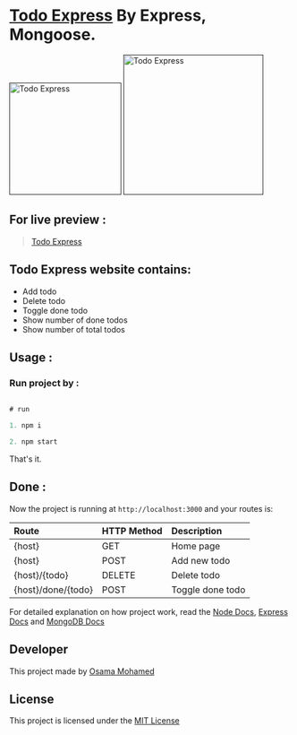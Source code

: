 # [Todo Express]() By Express, Mongoose.

[<img src="https://nodejs.org/static/images/logos/nodejs-new-pantone-black.png" width="200" title="Todo Express" >]()
[<img src="https://webassets.mongodb.com/_com_assets/cms/mongodb-logo-rgb-j6w271g1xn.jpg" width="250" title="Todo Express" >]()

## For live preview :
> [Todo Express]()


## Todo Express website contains:
* Add todo
* Delete todo
* Toggle done todo
* Show number of done todos
* Show number of total todos


## Usage :
### Run project by :

``` javascript

# run 

1. npm i

2. npm start

```

That's it.

## Done :

Now the project is running at `http://localhost:3000` and your routes is:


| Route                                                      | HTTP Method 	   | Description                           	      |
|:-----------------------------------------------------------|:----------------|:---------------------------------------------|
| {host}       	                                             | GET       	     | Home page                                    |
| {host}                          	                         | POST       	   | Add new todo                                 |
| {host}/{todo}                               	             | DELETE    	     | Delete todo                                  |
| {host}/done/{todo}         	                               | POST        	   | Toggle done todo                             |



For detailed explanation on how project work, read the [Node Docs](https://nodejs.org/en/docs/), [Express Docs](http://expressjs.com/en/guide/routing.html) and [MongoDB Docs](https://docs.mongodb.com/)

## Developer
This project made by [Osama Mohamed](https://www.facebook.com/osama.mohamed.ms)

## License
This project is licensed under the [MIT License](https://opensource.org/licenses/MIT)

